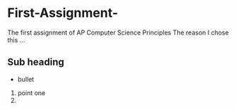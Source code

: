 # First-Assignment-
The first assignment of AP Computer Science Principles
The reason I chose this ... 
## Sub heading
* bullet 
1. point one
2. 
